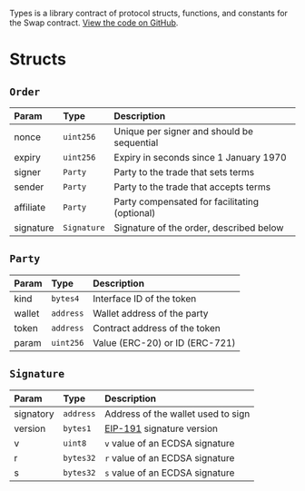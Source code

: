 Types is a library contract of protocol structs, functions, and constants for the Swap contract. [View the code on GitHub](https://github.com/airswap/airswap-protocols/tree/master/source/types).

# Structs

## `Order`

| Param     | Type        | Description                                     |
| :-------- | :---------- | :---------------------------------------------- |
| nonce     | `uint256`   | Unique per signer and should be sequential      |
| expiry    | `uint256`   | Expiry in seconds since 1 January 1970          |
| signer    | `Party`     | Party to the trade that sets terms              |
| sender    | `Party`     | Party to the trade that accepts terms           |
| affiliate | `Party`     | Party compensated for facilitating \(optional\) |
| signature | `Signature` | Signature of the order, described below         |

## `Party`

| Param  | Type      | Description                        |
| :----- | :-------- | :--------------------------------- |
| kind   | `bytes4`  | Interface ID of the token          |
| wallet | `address` | Wallet address of the party        |
| token  | `address` | Contract address of the token      |
| param  | `uint256` | Value \(ERC-20\) or ID \(ERC-721\) |


## `Signature`

| Param      | Type      | Description                                                                               |
| :------    | :-------- | :---------------------------------------------------------------------------------------- |
| signatory  | `address` | Address of the wallet used to sign                                                        |
| version    | `bytes1`  | [EIP-191](https://github.com/ethereum/EIPs/blob/master/EIPS/eip-191.md) signature version |
| v          | `uint8`   | `v` value of an ECDSA signature                                                           |
| r          | `bytes32` | `r` value of an ECDSA signature                                                           |
| s          | `bytes32` | `s` value of an ECDSA signature                                                           |

